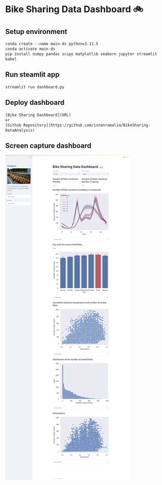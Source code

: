 # Bike Sharing Data Dashboard 🚲

## Setup environment

```
conda create --name main-ds python=3.11.5
conda activate main-ds
pip install numpy pandas scipy matplotlib seaborn jupyter streamlit babel
```

## Run steamlit app
```
streamlit run dashboard.py
```

## Deploy dashboard
```
[Bike Sharing Dashboard](URL)
or
[Github Repository](https://github.com/isnanramalia/BikeSharing-DataAnalysis)
```

## Screen capture dashboard
![screenCapture](image.png)
